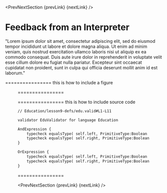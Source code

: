 <script>
    import PrevNextSection from '$lib/tutorial/PrevNextSection.svelte';
    import Figure from '$lib/figures/Figure.svelte';

    let prevLink = '/Tutorial/Validating_the_model';
    let nextLink = '/Tutorial/Conclusion';
</script>

<PrevNextSection {prevLink} {nextLink} />

# Feedback from an Interpreter

"Lorem ipsum dolor sit amet, consectetur adipiscing elit, sed do eiusmod tempor incididunt ut labore et dolore magna aliqua. Ut enim ad
minim veniam, quis nostrud exercitation ullamco laboris nisi ut aliquip ex ea commodo consequat. Duis aute irure dolor in reprehenderit
in voluptate velit esse cillum dolore eu fugiat nulla pariatur. Excepteur sint occaecat cupidatat non proident, sunt in culpa qui
officia deserunt mollit anim id est laborum."

================ this is how to include a figure
<Figure
imageName={'Tutorial-lesson10-screenshot1.png'}
caption={'Validation error in grading expression'}
figureNumber={1}
/>
================

================ this is how to include source code
```txt
// Education/lesson9-defs/edu.valid#L1-L11

validator EduValidator for language Education

AndExpression {
    typecheck equalsType( self.left, PrimitiveType:Boolean );
    typecheck equalsType( self.right, PrimitiveType:Boolean );
}

OrExpression {
    typecheck equalsType( self.left, PrimitiveType:Boolean );
    typecheck equalsType( self.right, PrimitiveType:Boolean );
}
```
================

<PrevNextSection {prevLink} {nextLink} />
